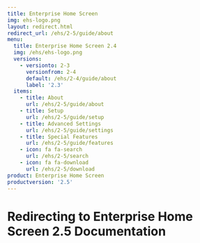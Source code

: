 ```yaml
---
title: Enterprise Home Screen
img: ehs-logo.png
layout: redirect.html
redirect_url: /ehs/2-5/guide/about
menu:
  title: Enterprise Home Screen 2.4
  img: /ehs/ehs-logo.png
  versions:
    - versionto: 2-3
      versionfrom: 2-4
      default: /ehs/2-4/guide/about
      label: '2.3'
  items:
    - title: About
      url: /ehs/2-5/guide/about
    - title: Setup
      url: /ehs/2-5/guide/setup
    - title: Advanced Settings
      url: /ehs/2-5/guide/settings
    - title: Special Features
      url: /ehs/2-5/guide/features
    - icon: fa fa-search
      url: /ehs/2-5/search
    - icon: fa fa-download
      url: /ehs/2-5/download
product: Enterprise Home Screen
productversion: '2.5'
---
```


# Redirecting to Enterprise Home Screen 2.5 Documentation










